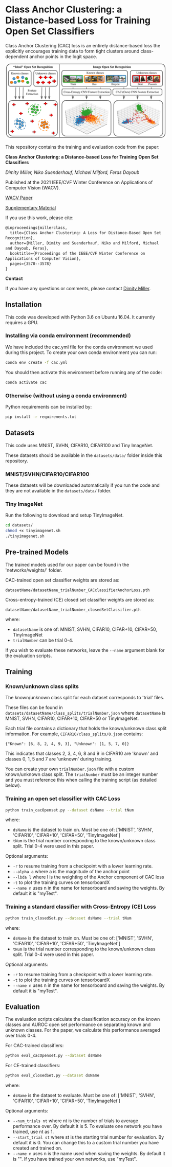 # Class Anchor Clustering: a Distance-based Loss for Training Open Set Classifiers

Class Anchor Clustering (CAC) loss is an entirely distance-based loss the explicitly encourages training data to form tight clusters around class-dependent anchor points in the logit space.

![Image description](images/githubdisplay.png)

This repository contains the training and evaluation code from the paper:

**Class Anchor Clustering: a Distance-based Loss for Training Open Set Classifiers**

*Dimity Miller, Niko Suenderhauf, Michael Milford, Feras Dayoub*

Published at the 2021 IEEE/CVF Winter Conference on Applications of Computer Vision (WACV).

[WACV Paper](https://openaccess.thecvf.com/content/WACV2021/papers/Miller_Class_Anchor_Clustering_A_Loss_for_Distance-Based_Open_Set_Recognition_WACV_2021_paper.pdf)

[Supplementary Material](https://openaccess.thecvf.com/content/WACV2021/supplemental/Miller_Class_Anchor_Clustering_WACV_2021_supplemental.pdf)


If you use this work, please cite:

```text
@inproceedings{millerclass,
  title={Class Anchor Clustering: A Loss for Distance-Based Open Set Recognition},
  author={Miller, Dimity and Suenderhauf, Niko and Milford, Michael and Dayoub, Feras},
  booktitle={Proceedings of the IEEE/CVF Winter Conference on Applications of Computer Vision},
  pages={3570--3578}
}
```


**Contact**

If you have any questions or comments, please contact [Dimity Miller](mailto:dimity.miller@hdr.qut.edu.au).

## Installation

This code was developed with Python 3.6 on Ubuntu 16.04. It currently requires a GPU. 
 
### Installing via conda environment (recommended)
We have included the cac.yml file for the conda environment we used during this project. To create your own conda environment you can run:

```bash
conda env create -f cac.yml
```

You should then activate this environment before running any of the code:

```bash
conda activate cac
```

### Otherwise (without using a conda environment)
Python requirements can be installed by:

```bash
pip install -r requirements.txt
```

## Datasets
This code uses MNIST, SVHN, CIFAR10, CIFAR100 and Tiny ImageNet.

These datasets should be available in the `datasets/data/` folder inside this repository. 

### MNIST/SVHN/CIFAR10/CIFAR100
These datasets will be downloaded automatically if you run the code and they are not available in the `datasets/data/` folder.

### Tiny ImageNet
Run the following to download and setup TinyImageNet.
```bash
cd datasets/
chmod +x tinyimagenet.sh
./tinyimagenet.sh
```

## Pre-trained Models
The trained models used for our paper can be found in the 'networks/weights/' folder.

CAC-trained open set classifier weights are stored as:
		
	datasetName/datasetName_trialNumber_CACclassifierAnchorLoss.pth
	
Cross-entropy-trained (CE) closed set classifier weights are stored as:
		
	datasetName/datasetName_trialNumber_closedSetClassifier.pth

where:
* `datasetName` is one of: MNIST, SVHN, CIFAR10, CIFAR+10, CIFAR+50, TinyImageNet
* `trialNumber` can be trial 0-4. 

If you wish to evaluate these networks, leave the `--name` argument blank for the evaluation scripts.

## Training 
### Known/unknown class splits
The known/unknown class split for each dataset corresponds to 'trial' files. 

These files can be found in `datasets/datasetName/class_splits/trialNumber.json` where `datasetName` is MNIST, SVHN, CIFAR10, CIFAR+10, CIFAR+50 or TinyImageNet.

Each trial file contains a dictionary that holds the known/unknown class split information. For example, `CIFAR10/class_splits/0.json` contains:

```{python}
{"Known": [6, 8, 2, 4, 9, 3], "Unknown": [1, 5, 7, 0]}
```

This indicates that classes 2, 3, 4, 6, 8 and 9 in CIFAR10 are 'known' and classes 0, 1, 5 and 7 are 'unknown' during training.

You can create your own `trialNumber.json` file with a custom known/unknown class split. The `trialNumber` must be an integer number and you must reference this when calling the training script (as detailed below).


### Training an open set classifier with CAC Loss
```bash
python train_cacOpenset.py --dataset dsName --trial tNum 
```
where:

* `dsName` is the dataset to train on. Must be one of:  ['MNIST', 'SVHN', 'CIFAR10', 'CIFAR+10', 'CIFAR+50', 'TinyImageNet']
* `tNum` is the trial number corresponding to the known/unknown class split. Trial 0-4 were used in this paper.

Optional arguments:

* `-r` to resume training from a checkpoint with a lower learning rate.
* `--alpha a` where a is the magnitude of the anchor point
* `--lbda l` where l is the weighting of the Anchor component of CAC loss
* `-t` to plot the training curves on tensorboardX
* `--name n` uses n in the name for tensorboard and saving the weights. By default it is "myTest". 


### Training a standard classifier with Cross-Entropy (CE) Loss
```bash
python train_closedSet.py --dataset dsName --trial tNum 
```
where:

* `dsName` is the dataset to train on. Must be one of:  ['MNIST', 'SVHN', 'CIFAR10', 'CIFAR+10', 'CIFAR+50', 'TinyImageNet']
* `tNum` is the trial number corresponding to the known/unknown class split. Trial 0-4 were used in this paper.

Optional arguments:

* `-r` to resume training from a checkpoint with a lower learning rate.
* `-t` to plot the training curves on tensorboardX
* `--name n` uses n in the name for tensorboard and saving the weights. By default it is "myTest". 

## Evaluation
The evaluation scripts calculate the classification accuracy on the known classes and AUROC open set performance on separating known and unknown classes. For the paper, we calculate this performance averaged over trials 0-4.

For CAC-trained classifiers:
```bash
python eval_cacOpenset.py --dataset dsName 
```

For CE-trained classifiers:
```bash
python eval_closedSet.py --dataset dsName 
```

where:
* `dsName` is the dataset to evaluate. Must be one of:  ['MNIST', 'SVHN', 'CIFAR10', 'CIFAR+10', 'CIFAR+50', 'TinyImageNet']

Optional arguments:
* `--num_trials nt` where nt is the number of trials to average performance over. By default it is 5. To evaluate one network you have trained, use nt as 1. 
* `--start_trial st` where st is the starting trial number for evaluation. By default it is 0. You can change this to a custom trial number you have created and trained on. 
* `--name n` uses n is the name used when saving the weights. By default it is "". If you have trained your own networks, use "myTest".

